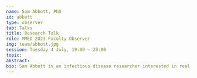 ```yaml
---
name: Sam Abbott, PhD
id: abbott
type: observer
tab: Talks
title: Research Talk
role: MMED 2023 Faculty Observer
img: team/abbott.jpg
session: Tuesday 4 July, 19:00 – 20:00
topic:
abstract:
bio: Sam Abbott is an infectious disease researcher interested in real-time analysis, nowcasting, forecasting, semi-mechanistic modelling, and open-source tool development. Most recently he has been working on evaluating methods to estimate delay distributions in real-time. See his <a href="https://samabbott.co.uk">website</a> for more.
---
```

